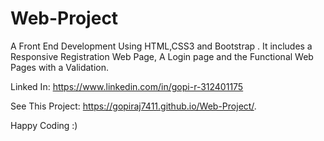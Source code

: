 # Web-Project
A Front End Development Using HTML,CSS3 and Bootstrap .
It includes a Responsive Registration Web Page, A Login page and the Functional Web Pages with a Validation.


Linked In:
https://www.linkedin.com/in/gopi-r-312401175

 See This Project:  https://gopiraj7411.github.io/Web-Project/.

Happy Coding :)
